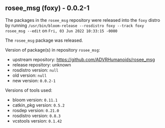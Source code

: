 ## rosee_msg (foxy) - 0.0.2-1

The packages in the `rosee_msg` repository were released into the `foxy` distro by running `/usr/bin/bloom-release --rosdistro foxy --track foxy rosee_msg --edit` on `Fri, 03 Jun 2022 10:33:15 -0000`

The `rosee_msg` package was released.

Version of package(s) in repository `rosee_msg`:

- upstream repository: https://github.com/ADVRHumanoids/rosee_msg
- release repository: unknown
- rosdistro version: `null`
- old version: `null`
- new version: `0.0.2-1`

Versions of tools used:

- bloom version: `0.11.1`
- catkin_pkg version: `0.5.2`
- rosdep version: `0.21.0`
- rosdistro version: `0.8.3`
- vcstools version: `0.1.42`


